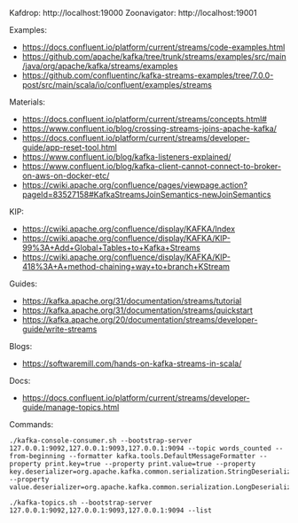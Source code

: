 Kafdrop: http://localhost:19000
Zoonavigator: http://localhost:19001


Examples:
- https://docs.confluent.io/platform/current/streams/code-examples.html
- https://github.com/apache/kafka/tree/trunk/streams/examples/src/main/java/org/apache/kafka/streams/examples
- https://github.com/confluentinc/kafka-streams-examples/tree/7.0.0-post/src/main/scala/io/confluent/examples/streams

Materials:
- https://docs.confluent.io/platform/current/streams/concepts.html#
- https://www.confluent.io/blog/crossing-streams-joins-apache-kafka/
- https://docs.confluent.io/platform/current/streams/developer-guide/app-reset-tool.html
- https://www.confluent.io/blog/kafka-listeners-explained/
- https://www.confluent.io/blog/kafka-client-cannot-connect-to-broker-on-aws-on-docker-etc/
- https://cwiki.apache.org/confluence/pages/viewpage.action?pageId=83527158#KafkaStreamsJoinSemantics-newJoinSemantics

KIP:
- https://cwiki.apache.org/confluence/display/KAFKA/Index
- https://cwiki.apache.org/confluence/display/KAFKA/KIP-99%3A+Add+Global+Tables+to+Kafka+Streams
- https://cwiki.apache.org/confluence/display/KAFKA/KIP-418%3A+A+method-chaining+way+to+branch+KStream

Guides:
- https://kafka.apache.org/31/documentation/streams/tutorial
- https://kafka.apache.org/31/documentation/streams/quickstart
- https://kafka.apache.org/20/documentation/streams/developer-guide/write-streams

Blogs:
- https://softwaremill.com/hands-on-kafka-streams-in-scala/

Docs:
- https://docs.confluent.io/platform/current/streams/developer-guide/manage-topics.html

Commands:
    
    ./kafka-console-consumer.sh --bootstrap-server 127.0.0.1:9092,127.0.0.1:9093,127.0.0.1:9094 --topic words_counted --from-beginning --formatter kafka.tools.DefaultMessageFormatter --property print.key=true --property print.value=true --property key.deserializer=org.apache.kafka.common.serialization.StringDeserializer --property value.deserializer=org.apache.kafka.common.serialization.LongDeserializer

    ./kafka-topics.sh --bootstrap-server 127.0.0.1:9092,127.0.0.1:9093,127.0.0.1:9094 --list
